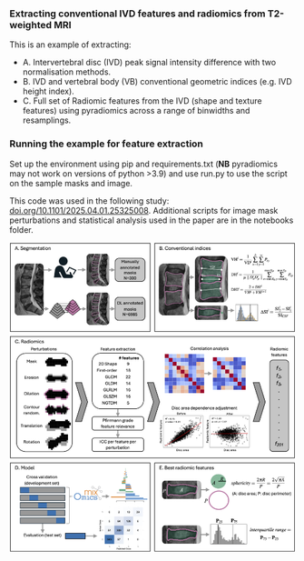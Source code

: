 ### Extracting conventional IVD features and radiomics from T2-weighted MRI
This is an example of extracting:
- A. Intervertebral disc (IVD) peak signal intensity difference with two normalisation methods.
- B. IVD and vertebral body (VB) conventional geometric indices (e.g. IVD height index).
- C. Full set of Radiomic features from the IVD (shape and texture features) using pyradiomics across a range of binwidths and resamplings. 

### Running the example for feature extraction
Set up the environment using pip and requirements.txt (**NB** pyradiomics may not work on versions of python >3.9) and use run.py to use the script on the sample masks and image. 

This code was used in the following study: [doi.org/10.1101/2025.04.01.25325008](https://doi.org/10.1101/2025.04.01.25325008). Additional scripts for image mask perturbations and statistical analysis used in the paper are in the notebooks folder. 

![](figure.png)
